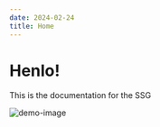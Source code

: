 ```yaml
---
date: 2024-02-24
title: Home
---
```


# Henlo!

This is the documentation for the SSG

![demo-image](/static/plane.jpg)
